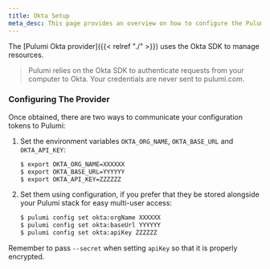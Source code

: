 ```yaml
---
title: Okta Setup
meta_desc: This page provides an overview on how to configure the Pulumi Okta Provider.
---
```


The [Pulumi Okta provider]({{< relref "./" >}}) uses the Okta SDK to manage resources.

> Pulumi relies on the Okta SDK to authenticate requests from your computer to Okta. Your credentials are never sent
> to pulumi.com.

### Configuring The Provider

Once obtained, there are two ways to communicate your configuration tokens to Pulumi:

1. Set the environment variables `OKTA_ORG_NAME`, `OKTA_BASE_URL` and `OKTA_API_KEY`:

    ```bash
    $ export OKTA_ORG_NAME=XXXXXX
    $ export OKTA_BASE_URL=YYYYYY
    $ export OKTA_API_KEY=ZZZZZZ
    ```

2. Set them using configuration, if you prefer that they be stored alongside your Pulumi stack for easy multi-user access:

    ```bash
    $ pulumi config set okta:orgName XXXXXX
    $ pulumi config set okta:baseUrl YYYYYY
    $ pulumi config set okta:apiKey ZZZZZZ
    ```

Remember to pass `--secret` when setting `apiKey` so that it is properly encrypted.
